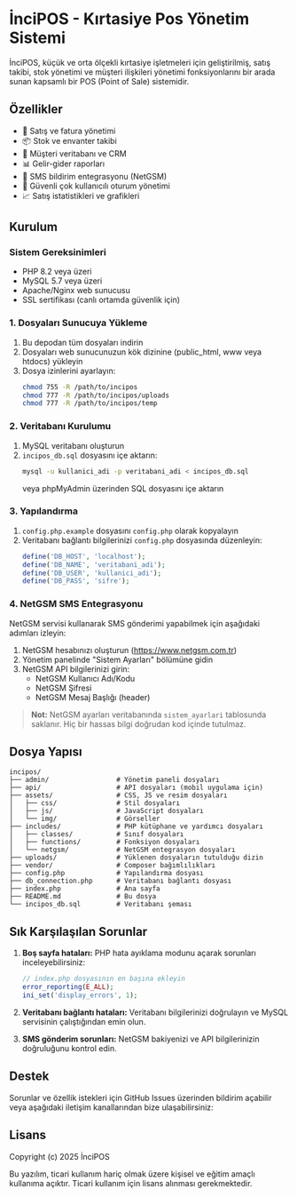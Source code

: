 # İnciPOS - Kırtasiye Pos Yönetim Sistemi

İnciPOS, küçük ve orta ölçekli kırtasiye işletmeleri için geliştirilmiş, satış takibi, stok yönetimi ve müşteri ilişkileri yönetimi fonksiyonlarını bir arada sunan kapsamlı bir POS (Point of Sale) sistemidir.

## Özellikler

- 📝 Satış ve fatura yönetimi
- 📦 Stok ve envanter takibi
- 👥 Müşteri veritabanı ve CRM
- 📊 Gelir-gider raporları
- 📱 SMS bildirim entegrasyonu (NetGSM)
- 🔐 Güvenli çok kullanıcılı oturum yönetimi
- 📈 Satış istatistikleri ve grafikleri

## Kurulum

### Sistem Gereksinimleri

- PHP 8.2 veya üzeri
- MySQL 5.7 veya üzeri
- Apache/Nginx web sunucusu
- SSL sertifikası (canlı ortamda güvenlik için)

### 1. Dosyaları Sunucuya Yükleme

1. Bu depodan tüm dosyaları indirin
2. Dosyaları web sunucunuzun kök dizinine (public_html, www veya htdocs) yükleyin
3. Dosya izinlerini ayarlayın:
   ```bash
   chmod 755 -R /path/to/incipos
   chmod 777 -R /path/to/incipos/uploads
   chmod 777 -R /path/to/incipos/temp
   ```

### 2. Veritabanı Kurulumu

1. MySQL veritabanı oluşturun
2. `incipos_db.sql` dosyasını içe aktarın:
   ```bash
   mysql -u kullanici_adi -p veritabani_adi < incipos_db.sql
   ```
   veya phpMyAdmin üzerinden SQL dosyasını içe aktarın

### 3. Yapılandırma

1. `config.php.example` dosyasını `config.php` olarak kopyalayın
2. Veritabanı bağlantı bilgilerinizi `config.php` dosyasında düzenleyin:
   ```php
   define('DB_HOST', 'localhost');
   define('DB_NAME', 'veritabani_adi');
   define('DB_USER', 'kullanici_adi');
   define('DB_PASS', 'sifre');
   ```

### 4. NetGSM SMS Entegrasyonu

NetGSM servisi kullanarak SMS gönderimi yapabilmek için aşağıdaki adımları izleyin:

1. NetGSM hesabınızı oluşturun (https://www.netgsm.com.tr)
2. Yönetim panelinde "Sistem Ayarları" bölümüne gidin
3. NetGSM API bilgilerinizi girin:
   - NetGSM Kullanıcı Adı/Kodu
   - NetGSM Şifresi
   - NetGSM Mesaj Başlığı (header)

> **Not:** NetGSM ayarları veritabanında `sistem_ayarlari` tablosunda saklanır. Hiç bir hassas bilgi doğrudan kod içinde tutulmaz.

## Dosya Yapısı

```
incipos/
├── admin/                 # Yönetim paneli dosyaları
├── api/                   # API dosyaları (mobil uygulama için)
├── assets/                # CSS, JS ve resim dosyaları
│   ├── css/               # Stil dosyaları
│   ├── js/                # JavaScript dosyaları
│   └── img/               # Görseller
├── includes/              # PHP kütüphane ve yardımcı dosyaları
│   ├── classes/           # Sınıf dosyaları
│   ├── functions/         # Fonksiyon dosyaları
│   └── netgsm/            # NetGSM entegrasyon dosyaları
├── uploads/               # Yüklenen dosyaların tutulduğu dizin
├── vendor/                # Composer bağımlılıkları
├── config.php             # Yapılandırma dosyası
├── db_connection.php      # Veritabanı bağlantı dosyası
├── index.php              # Ana sayfa
├── README.md              # Bu dosya
└── incipos_db.sql         # Veritabanı şeması
```

## Sık Karşılaşılan Sorunlar

1. **Boş sayfa hataları:** PHP hata ayıklama modunu açarak sorunları inceleyebilirsiniz:
   ```php
   // index.php dosyasının en başına ekleyin
   error_reporting(E_ALL);
   ini_set('display_errors', 1);
   ```

2. **Veritabanı bağlantı hataları:** Veritabanı bilgilerinizi doğrulayın ve MySQL servisinin çalıştığından emin olun.

3. **SMS gönderim sorunları:** NetGSM bakiyenizi ve API bilgilerinizin doğruluğunu kontrol edin.

## Destek

Sorunlar ve özellik istekleri için GitHub Issues üzerinden bildirim açabilir veya aşağıdaki iletişim kanallarından bize ulaşabilirsiniz:

## Lisans

Copyright (c) 2025 İnciPOS

Bu yazılım, ticari kullanım hariç olmak üzere kişisel ve eğitim amaçlı kullanıma açıktır. Ticari kullanım için lisans alınması gerekmektedir.